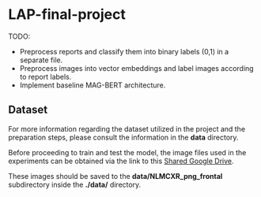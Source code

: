 # LAP-final-project

TODO:

* Preprocess reports and classify them into binary labels (0,1) in a separate file.
* Preprocess images into vector embeddings and label images according to report labels.
* Implement baseline MAG-BERT architecture.

## Dataset

For more information regarding the dataset utilized in the project and the
preparation steps, please consult the information in the **data** directory.  

Before proceeding to train and test the model, the image files used in the 
experiments can be obtained via the link to this [Shared Google Drive](https://drive.google.com/drive/folders/1VmpB1kNLESDMGL5eoglMtlsgj32zkR9P?usp=sharing).

These images should be saved to the **data/NLMCXR_png_frontal** subdirectory inside
the **./data/** directory.
